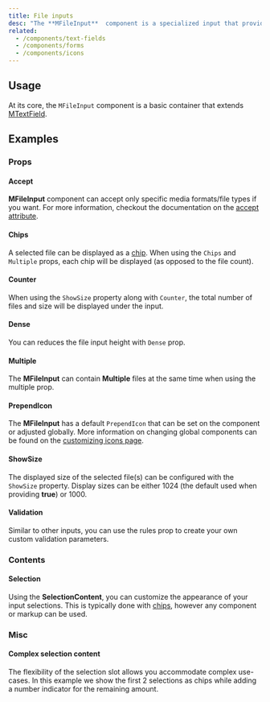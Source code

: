 ```yaml
---
title: File inputs
desc: "The **MFileInput**  component is a specialized input that provides a clean interface for selecting files, showing detailed selection information and upload progress. It is meant to be a direct replacement for a standard file input."
related:
  - /components/text-fields
  - /components/forms
  - /components/icons
---
```


## Usage

At its core, the `MFileInput` component is a basic container that extends [MTextField](/blazor/components/text-fields).

<file-inputs-usage></file-inputs-usage>

## Examples

### Props

#### Accept

**MFileInput** component can accept only specific media formats/file types if you want. For more information, checkout the documentation on the [accept attribute](https://developer.mozilla.org/en-US/docs/Web/HTML/Element/input/file#accept).

<masa-example file="Examples.components.file_inputs.Accept"></masa-example>

#### Chips

A selected file can be displayed as a [chip](/blazor/components/chips). When using the `Chips` and `Multiple` props, each chip will be displayed (as opposed to the file count).

<masa-example file="Examples.components.file_inputs.Chips"></masa-example>

#### Counter

When using the `ShowSize` property along with `Counter`, the total number of files and size will be displayed under the input.

<masa-example file="Examples.components.file_inputs.Counter"></masa-example>

#### Dense

You can reduces the file input height with `Dense` prop.

<masa-example file="Examples.components.file_inputs.Dense"></masa-example>

#### Multiple

The **MFileInput** can contain **Multiple** files at the same time when using the multiple prop.

<masa-example file="Examples.components.file_inputs.Multiple"></masa-example>

#### PrependIcon

The **MFileInput** has a default `PrependIcon` that can be set on the component or adjusted globally. More information on changing global components can be found on the [customizing icons page](/blazor/features/icon-fonts).

<masa-example file="Examples.components.file_inputs.PrependIcon"></masa-example>

#### ShowSize

The displayed size of the selected file(s) can be configured with the `ShowSize` property. Display sizes can be either 1024 (the default used when providing **true**) or 1000.

<masa-example file="Examples.components.file_inputs.ShowSize"></masa-example>

#### Validation

Similar to other inputs, you can use the rules prop to create your own custom validation parameters.

<masa-example file="Examples.components.file_inputs.Validation"></masa-example>

### Contents

#### Selection

Using the **SelectionContent**, you can customize the appearance of your input selections. This is typically done with [chips](/blazor/blazor/components/chips), however any component or markup can be used.

<masa-example file="Examples.components.file_inputs.Selection"></masa-example>

### Misc

#### Complex selection content

The flexibility of the selection slot allows you accommodate complex use-cases. In this example we show the first 2 selections as chips while adding a number indicator for the remaining amount.

<masa-example file="Examples.components.file_inputs.ComplexSelectionContent"></masa-example>